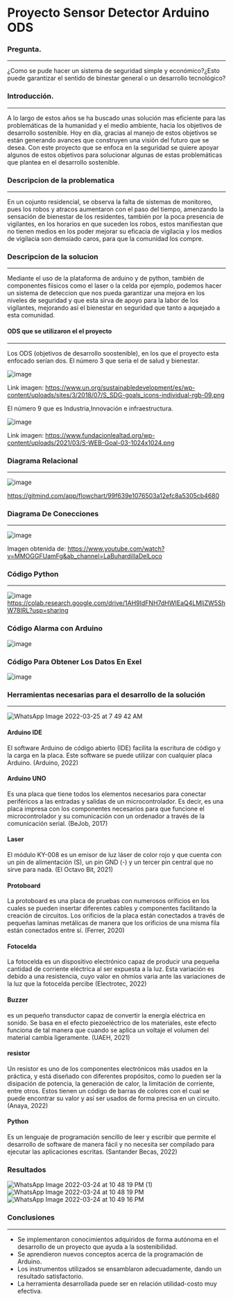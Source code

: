 # Proyecto Sensor Detector Arduino ODS
### Pregunta.

------------

¿Como se pude hacer un sistema de seguridad simple y económico?¿Esto puede garantizar el sentido de binestar general o un desarrollo tecnológico?




### Introducción.
------------

A lo largo de estos años  se ha buscado unas solución mas eficiente para las problemáticas de la humanidad y el medio ambiente, hacia los objetivos de desarrollo sostenible. Hoy en día, gracias al manejo de estos objetivos se están generando avances que  construyen una visión del futuro que se desea. Con este proyecto que se enfoca en la seguridad se quiere apoyar algunos de estos objetivos para solucionar algunas de estas problemáticas que plantea en el desarrollo sostenible.

### Descripcion de la problematica

------------


En un cojunto residencial, se observa la falta de sistemas de monitoreo, pues los robos y atracos aumentaron con el paso del tiempo, amenzando la sensación de bienestar de los residentes, también por la poca presencia de vigilantes, en los horarios en que suceden los robos, estos manifiestan que no tienen medios en los poder mejorar su eficacia de vigilacia y los medios de vigilacia son demsiado caros, para que la comunidad los compre.

###  Descripcion de la solucion

------------

Mediante el uso de la plataforma de arduino y de python, también de componentes fiisicos como el laser o la celda por ejemplo, podemos hacer un sistema de deteccion que nos pueda garantizar una mejora en los niveles de seguridad y que esta sirva de apoyo para la labor de los vigilantes, mejorando así el bienestar en seguridad que tanto a aquejado a esta comunidad.

#### ODS que se utilizaron el el proyecto

------------


Los ODS (objetivos de desarrollo soostenible), en los que el proyecto esta enfocado serían dos.
El número 3 que seria el de salud y bienestar.

![image](https://user-images.githubusercontent.com/98995639/160111319-f9613f4f-50fd-496d-b1be-130dad9f4c92.png)

Link imagen: https://www.un.org/sustainabledevelopment/es/wp-content/uploads/sites/3/2018/07/S_SDG-goals_icons-individual-rgb-09.png

El número 9 que es Industria,Innovación e infraestructura.

![image](https://user-images.githubusercontent.com/98995639/160111344-631c948e-ac58-4f3a-b75a-f18a62ced990.png)

Link imagen: https://www.fundacionlealtad.org/wp-content/uploads/2021/03/S-WEB-Goal-03-1024x1024.png

### Diagrama Relacional
------------
![image](https://user-images.githubusercontent.com/98995639/160126325-b838c308-c953-4f9c-8959-f9943ccfb5ef.png)

https://gitmind.com/app/flowchart/99f639e1076503a12efc8a5305cb4680

### Diagrama De Conecciones
------------
![image](https://user-images.githubusercontent.com/98995639/160053819-548298ea-30ab-4b05-aea2-f58f3604611a.png)

Imagen obtenida de: https://www.youtube.com/watch?v=MMOGGFUamFg&ab_channel=LaBuhardillaDelLoco

### Código Python
------------

![image](https://user-images.githubusercontent.com/98995639/160129951-be99676f-9361-476f-a7a1-fd5f8692e1c5.png)
https://colab.research.google.com/drive/1AH9IdFNH7dHWIEaQ4LMIjZW5ShW78IRL?usp=sharing

### Código Alarma con Arduino

![image](https://user-images.githubusercontent.com/98995639/160127116-4edcf751-8ec4-44ff-aae3-240c213abcb8.png)

### Código Para Obtener Los Datos En Exel 

![image](https://user-images.githubusercontent.com/98995639/160127454-f3e3010d-ce06-4307-936e-3dd096476581.png)

### Herramientas necesarias para el desarrollo de la solución
------------
![WhatsApp Image 2022-03-25 at 7 49 42 AM](https://user-images.githubusercontent.com/102251544/160124310-d568d204-dda0-449a-9574-6baa6410f9d7.jpeg)
#### Arduino IDE

El software Arduino de código abierto (IDE) facilita la escritura de código y la carga en la placa. Este software se puede utilizar con cualquier placa Arduino. (Arduino, 2022)

#### Arduino UNO
Es una placa que tiene todos los elementos necesarios para conectar periféricos a las entradas y salidas de un microcontrolador. Es decir, es una placa impresa con los componentes necesarios para que funcione el microcontrolador y su comunicación con un ordenador a través de la comunicación serial. (BeJob, 2017)

#### Laser
El módulo KY-008 es un emisor de luz láser de color rojo y que cuenta con un pin de alimentación (S), un pin GND (-) y un tercer pin central que no sirve para nada. (El Octavo Bit, 2021)

#### Protoboard
La protoboard es una placa de pruebas con numerosos orificios en los cuales se pueden insertar diferentes cables y componentes facilitando la creación de circuitos. Los orificios de la placa están conectados a través de pequeñas laminas metálicas de manera que los orificios de una misma fila están conectados entre sí. (Ferrer, 2020)

#### Fotocelda
La fotocelda es un dispositivo electrónico capaz de producir una pequeña cantidad de corriente eléctrica al ser expuesta a la luz. Esta variación es debido a una resistencia, cuyo valor en ohmios varia ante las variaciones de la luz que la fotocelda percibe (Electrotec, 2022)

#### Buzzer
es un pequeño transductor capaz de convertir la energía eléctrica en sonido. Se basa en el efecto piezoeléctrico de los materiales, este efecto funciona de tal manera que cuando se aplica un voltaje el volumen del material cambia ligeramente. (UAEH, 2021)
#### resistor
Un resistor es uno de los componentes electrónicos más usados en la práctica, y está diseñado con diferentes propósitos, como lo pueden ser la disipación de potencia, la generación de calor, la limitación de corriente, entre otros. Estos tienen un código de barras de colores con el cual se puede encontrar su valor y así ser usados de forma precisa en un circuito. (Anaya, 2022)

#### Python
Es un lenguaje de programación sencillo de leer y escribir que permite el desarrollo de software de manera fácil y no necesita ser compilado para ejecutar las aplicaciones escritas.  (Santander Becas, 2022)
### Resultados
![WhatsApp Image 2022-03-24 at 10 48 19 PM (1)](https://user-images.githubusercontent.com/102251544/160128021-e102ca49-1e51-4f34-990e-4221a0f5dfb9.jpeg)
![WhatsApp Image 2022-03-24 at 10 48 19 PM](https://user-images.githubusercontent.com/102251544/160128040-d5754bab-e2c1-49b9-bdbb-428c39dbfd86.jpeg)
![WhatsApp Image 2022-03-24 at 10 49 16 PM](https://user-images.githubusercontent.com/102251544/160128052-51161738-35b0-4c51-a6d2-79b862078964.jpeg)

### Conclusiones
------------
-	Se implementaron conocimientos adquiridos de forma autónoma en el desarrollo de un proyecto que ayuda a la sostenibilidad.
-	Se aprendieron nuevos conceptos acerca de la programación de Arduino.
-	Los instrumentos utilizados se ensamblaron adecuadamente, dando un resultado satisfactorio.
-	La herramienta desarrollada puede ser en relación utilidad-costo muy efectiva.

